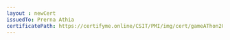 ```yaml
--- 
layout : newCert 
issuedTo: Prerna Athia 
certificatePath: https://certifyme.online/CSIT/PMI/img/cert/gameAThon2021/PrernaAthia_b2353.png
--- 
```

